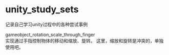# unity_study_sets
记录自己学习unity过程中的各种尝试事例

gameobject_rotation_scale_through_finger  
实现通过手指控制物体的移动和缩放、旋转。 
这里，缩放和旋转是冲突的，单独使用吧。 

